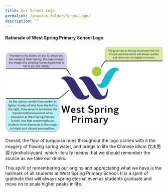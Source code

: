 ```yaml
---
title: Our School Logo
permalink: /aboutus-folder/SchoolLogo/
description: ""
---
```


#### **Rationale of West Spring Primary School Logo**

![](/images/School-Logo-1024x562.png)

Overall, the flow of turquoise hues throughout the logo carries with it the imagery of flowing spring water, and brings to life the Chinese idiom 饮水思源 (yǐnshuǐsīyuán), which literally means that we should remember the source as we take our drinks.

This spirit of remembering our origins and appreciating what we have is the hallmark of all students at West Spring Primary School. It is a spirit of gratitude that will always spring eternal even as students graduate and move on to scale higher peaks in life.
